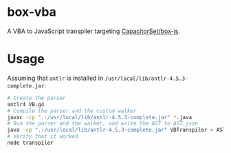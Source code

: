 # box-vba

A VBA to JavaScript transpiler targeting [CapacitorSet/box-js](https://github.com/CapacitorSet/box-js).

# Usage

Assuming that `antlr` is installed in `/usr/local/lib/antlr-4.5.3-complete.jar`:

```bash
# Create the parser
antlr4 VB.g4
# Compile the parser and the custom walker
javac -cp ".:/usr/local/lib/antlr-4.5.3-complete.jar" *.java
# Run the parser and the walker, and write the AST to AST.json
java -cp ".:/usr/local/lib/antlr-4.5.3-complete.jar" VBTranspiler > AST.json
# Verify that it worked
node transpiler
```
